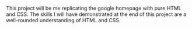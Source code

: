 This project will be me replicating the google homepage
with pure HTML and CSS. The skills I will have demonstrated
at the end of this project are a well-rounded understanding
of HTML and CSS.